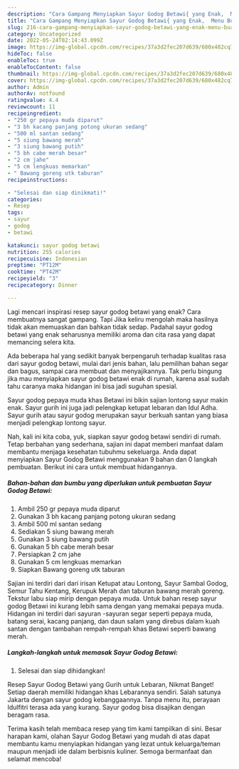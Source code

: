 ```yaml
---
description: "Cara Gampang Menyiapkan Sayur Godog Betawi{ yang Enak,  Menu Buat lebaran"
title: "Cara Gampang Menyiapkan Sayur Godog Betawi{ yang Enak,  Menu Buat lebaran"
slug: 216-cara-gampang-menyiapkan-sayur-godog-betawi-yang-enak-menu-buat-lebaran
category: Uncategorized
date: 2022-05-24T02:14:43.099Z
image: https://img-global.cpcdn.com/recipes/37a3d2fec207d639/680x482cq70/sayur-godog-betawi-foto-resep-utama.jpg
hideToc: false
enableToc: true
enableTocContent: false
thumbnail: https://img-global.cpcdn.com/recipes/37a3d2fec207d639/680x482cq70/sayur-godog-betawi-foto-resep-utama.jpg
cover: https://img-global.cpcdn.com/recipes/37a3d2fec207d639/680x482cq70/sayur-godog-betawi-foto-resep-utama.jpg
author: Admin
authorAv: notfound
ratingvalue: 4.4
reviewcount: 11
recipeingredient:
- "250 gr pepaya muda diparut"
- "3 bh kacang panjang potong ukuran sedang"
- "500 ml santan sedang"
- "5 siung bawang merah"
- "3 siung bawang putih"
- "5 bh cabe merah besar"
- "2 cm jahe"
- "5 cm lengkuas memarkan"
- " Bawang goreng utk taburan"
recipeinstructions:

- "Selesai dan siap dinikmati!"
categories:
- Resep
tags:
- sayur
- godog
- betawi

katakunci: sayur godog betawi 
nutrition: 255 calories
recipecuisine: Indonesian
preptime: "PT12M"
cooktime: "PT42M"
recipeyield: "3"
recipecategory: Dinner

---
```



Lagi mencari inspirasi resep sayur godog betawi yang enak? Cara membuatnya sangat gampang. Tapi Jika keliru mengolah maka hasilnya tidak akan memuaskan dan bahkan tidak sedap. Padahal sayur godog betawi yang enak seharusnya memiliki aroma dan cita rasa yang dapat memancing selera kita.


Ada beberapa hal yang sedikit banyak berpengaruh terhadap kualitas rasa dari sayur godog betawi, mulai dari jenis bahan, lalu pemilihan bahan segar dan bagus, sampai cara membuat dan menyajikannya. Tak perlu bingung jika mau menyiapkan sayur godog betawi enak di rumah, karena asal sudah tahu caranya maka hidangan ini bisa jadi suguhan spesial.

Sayur godog pepaya muda khas Betawi ini bikin sajian lontong sayur makin enak. Sayur gurih ini juga jadi pelengkap ketupat lebaran dan Idul Adha. Sayur gurih atau sayur godog merupakan sayur berkuah santan yang biasa menjadi pelengkap lontong sayur.


Nah, kali ini kita coba, yuk, siapkan sayur godog betawi sendiri di rumah. Tetap berbahan yang sederhana, sajian ini dapat memberi manfaat dalam membantu menjaga kesehatan tubuhmu sekeluarga. Anda dapat menyiapkan Sayur Godog Betawi menggunakan 9 bahan dan 0 langkah pembuatan. Berikut ini cara untuk membuat hidangannya.

<!--inarticleads1-->

##### Bahan-bahan dan bumbu yang diperlukan untuk pembuatan Sayur Godog Betawi:

1. Ambil 250 gr pepaya muda diparut
1. Gunakan 3 bh kacang panjang potong ukuran sedang
1. Ambil 500 ml santan sedang
1. Sediakan 5 siung bawang merah
1. Gunakan 3 siung bawang putih
1. Gunakan 5 bh cabe merah besar
1. Persiapkan 2 cm jahe
1. Gunakan 5 cm lengkuas memarkan
1. Siapkan  Bawang goreng utk taburan


Sajian ini terdiri dari dari irisan Ketupat atau Lontong, Sayur Sambal Godog, Semur Tahu Kentang, Kerupuk Merah dan taburan bawang merah goreng. Tekstur labu siap mirip dengan pepaya muda. Untuk bahan resep sayur godog Betawi ini kurang lebih sama dengan yang memakai pepaya muda. Hidangan ini terdiri dari sayuran -sayuran segar seperti pepaya muda, batang serai, kacang panjang, dan daun salam yang direbus dalam kuah santan dengan tambahan rempah-rempah khas Betawi seperti bawang merah. 

<!--inarticleads2-->

##### Langkah-langkah untuk memasak Sayur Godog Betawi:


1. Selesai dan siap dihidangkan!

Resep Sayur Godog Betawi yang Gurih untuk Lebaran, Nikmat Banget! Setiap daerah memiliki hidangan khas Lebarannya sendiri. Salah satunya Jakarta dengan sayur godog kebanggaannya. Tanpa menu itu, perayaan Idulfitri terasa ada yang kurang. Sayur godog bisa disajikan dengan beragam rasa. 

Terima kasih telah membaca resep yang tim kami tampilkan di sini. Besar harapan kami, olahan Sayur Godog Betawi yang mudah di atas dapat membantu kamu menyiapkan hidangan yang lezat untuk keluarga/teman maupun menjadi ide dalam berbisnis kuliner. Semoga bermanfaat dan selamat mencoba!

